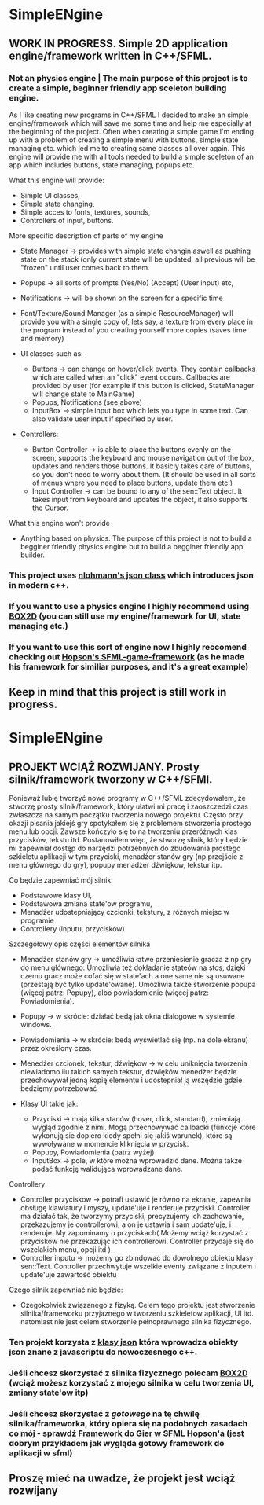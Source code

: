 # SimpleENgine
## WORK IN PROGRESS. Simple 2D application engine/framework written in C++/SFML. 

### Not an physics engine | The main purpose of this project is to create a simple, beginner friendly app sceleton building engine.

As I like creating new programs in C++/SFML I decided to make an simple engine/framework which will save me some time and help me especially at the beginning of the project. Often when creating a simple game I'm ending up with a problem of creating a simple menu with buttons, simple state managing etc. which led me to creating same classes all over again. This engine will provide me with all tools needed to build a simple sceleton of an app which includes buttons, state managing, popups etc.

What this engine will provide:
- Simple UI classes,
- Simple state changing,
- Simple acces to fonts, textures, sounds,
- Controllers of input, buttons.

More specific description of parts of my engine
- State Manager -> provides with simple state changin aswell as pushing state on the stack (only current state will be updated, all previous will be "frozen" until user comes back to them.
- Popups -> all sorts of prompts (Yes/No) (Accept) (User input) etc,
- Notifications -> will be shown on the screen for a specific time

- Font/Texture/Sound Manager (as a simple ResourceManager) will provide you with a single copy of, lets say, a texture from every place in the program instead of you creating yourself more copies (saves time and memory)

- UI classes such as:
  - Buttons -> can change on hover/click events. They contain callbacks which are called when an "click" event occurs. Callbacks are provided by user (for example if this button is clicked, StateManager will change state to MainGame)
  - Popups, Notifications (see above)
  - InputBox -> simple input box which lets you type in some text. Can also validate user input if specified by user.
  
- Controllers:
  - Button Controller -> is able to place the buttons evenly on the screen, supports the keyboard and mouse navigation out of the box, updates and renders those buttons. It basicly takes care of buttons, so you don't need to worry about them. (It should be used in all sorts of menus where you need to place buttons, update them etc.)
  - Input Controller -> can be bound to any of the sen::Text object. It takes input from keyboard and updates the object, it also supports the Cursor.
  
What this engine won't provide
- Anything based on physics. The purpose of this project is not to build a begginer friendly physics engine but to build a begginer friendly app builder. 

### This project uses [nlohmann's json class](https://github.com/nlohmann/json) which introduces json in modern c++.
### If you want to use a physics engine I highly recommend using  [BOX2D](https://github.com/erincatto/Box2D) (you can still use my engine/framework for UI, state managing etc.)
### If you want to use this sort of engine now I highly reccomend checking out [Hopson's SFML-game-framework](https://github.com/Hopson97/SFML-Game-Framework) (as he made his framework for similiar purposes, and it's a great example) 
## Keep in mind that this project is still work in progress.

# SimpleENgine
## PROJEKT WCIĄŻ ROZWIJANY. Prosty silnik/framework tworzony w C++/SFMl.

Ponieważ lubię tworzyć nowe programy w C++/SFML zdecydowałem, że stworzę prosty silnik/framework, który ułatwi mi pracę i zaoszczedzi czas zwłaszcza na samym początku tworzenia nowego projektu. Często przy okazji pisania jakiejś gry spotykałem się z problemem stworzenia prostego menu lub opcji. Zawsze kończyło się to na tworzeniu przeróżnych klas przycisków, tekstu itd. Postanowiłem więc, że stworzę silnik, który będzie mi zapewniał dostęp do narzędzi potrzebnych do zbudowania prostego szkieletu aplikacji w tym przyciski, menadżer stanów gry (np przejście z menu głównego do gry), popupy menadżer dźwiękow, tekstur itp.

Co będzie zapewniać mój silnik:
- Podstawowe klasy UI,
- Podstawowa zmiana state'ow programu,
- Menadżer udostepniający czcionki, tekstury, z różnych miejsc w programie
- Controllery (inputu, przycisków)

Szczegółowy opis części elementów silnika
- Menadżer stanów gry -> umożliwia łatwe przeniesienie gracza z np gry do menu głównego. Umożliwia też dokładanie stateów na stos, dzięki czemu gracz może cofać się w state'ach a one same nie są usuwane (przestają być tylko update'owane). Umożliwia także stworzenie popupa (więcej patrz: Popupy), albo powiadomienie (więcej patrz: Powiadomienia).
- Popupy -> w skrócie: działać bedą jak okna dialogowe w systemie windows.
- Powiadomienia -> w skrócie: bedą wyświetlać się (np. na dole ekranu) przez określony czas.

- Menedżer czcionek, tekstur, dźwiękow -> w celu uniknięcia tworzenia niewiadomo ilu takich samych tekstur, dźwięków menedżer będzie przechowywał jedną kopię elementu i udostepniał ją wszędzie gdzie bedzięmy potrzebować

- Klasy UI takie jak:
  - Przyciski -> mają kilka stanów (hover, click, standard), zmieniają wygląd zgodnie z nimi. Mogą przechowywać callbacki (funkcje które wykonują sie dopiero kiedy spełni się jakiś warunek),  które są wywoływane w momencie kliknięcia w przycisk.
  - Popupy, Powiadomienia (patrz wyżej)
  - InputBox -> pole, w które można wprowadzić dane. Można także podać funkcję walidująca wprowadzane dane.
 
 Controllery
  - Controller przyciskow -> potrafi ustawić je równo na ekranie, zapewnia obsługę klawiatury i myszy, update'uje i renderuje przyciski. Controller ma działać tak, że tworzymy przyciski, precyzujemy ich zachowanie, przekazujemy je controllerowi, a on je ustawia i sam update'uje, i renderuje. My zapominamy o przyciskach( Możemy wciąż korzystać z przycisków nie przekazując ich controllerowi. Controller przydaje się do wszelakich menu, opcji itd )
  - Controller inputu -> możemy go zbindować do dowolnego obiektu klasy sen::Text. Controller przechwytuje wszelkie eventy związane z inputem i update'uje zawartość obiektu
  
  
Czego silnik zapewniać nie będzie:
- Czegokolwiek związanego z fizyką. Celem tego projektu jest stworzenie silnika/frameworku przyjaznego w tworzeniu szkieletow aplikacji, UI itd. natomiast nie jest celem stworzenie pełnoprawnego silnika fizycznego.

### Ten projekt korzysta z [klasy json](https://github.com/nlohmann/json) która wprowadza obiekty json znane z javascriptu do nowoczesnego c++.
### Jeśli chcesz skorzystać z silnika fizycznego polecam [BOX2D](https://github.com/erincatto/Box2D) (wciąż możesz korzystać z mojego silnika w celu tworzenia UI, zmiany state'ow itp)
### Jeśli chcesz skorzystać z *gotowego* na tę chwilę silnika/frameworka, który opiera się na podobnych zasadach co mój - sprawdź [Framework do Gier w SFML Hopson'a](https://github.com/Hopson97/SFML-Game-Framework) (jest dobrym przykładem jak wygląda gotowy framework do aplikacji w sfml) 

## Proszę mieć na uwadze, że projekt jest wciąż rozwijany
